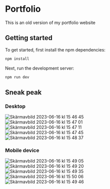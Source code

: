 # Portfolio

This is an old version of my portfolio website

## Getting started

To get started, first install the npm dependencies:

```bash
npm install
```

Next, run the development server:

```bash
npm run dev
```

## Sneak peak

### Desktop 

![Skärmavbild 2023-06-16 kl  15 46 45](https://github.com/totaldekadens/Portfolio-old-1/assets/90898648/e738f972-1b01-431f-8d5e-2ad96435963c)
![Skärmavbild 2023-06-16 kl  15 47 01](https://github.com/totaldekadens/Portfolio-old-1/assets/90898648/de273047-78c6-4889-8e0b-abaf72760346)
![Skärmavbild 2023-06-16 kl  15 47 11](https://github.com/totaldekadens/Portfolio-old-1/assets/90898648/cc8dc69a-66d5-4b73-9001-c7cd64202957)
![Skärmavbild 2023-06-16 kl  15 47 45](https://github.com/totaldekadens/Portfolio-old-1/assets/90898648/16ebc370-ffc0-4c86-aae1-7384d375e599)
![Skärmavbild 2023-06-16 kl  15 48 37](https://github.com/totaldekadens/Portfolio-old-1/assets/90898648/02411ca7-a3f4-48dc-9850-fba84c4708bb)


### Mobile device

![Skärmavbild 2023-06-16 kl  15 49 05](https://github.com/totaldekadens/Portfolio-old-1/assets/90898648/f25bafbd-8c39-4cbb-8042-3174a5a1dd71)
![Skärmavbild 2023-06-16 kl  15 49 20](https://github.com/totaldekadens/Portfolio-old-1/assets/90898648/3800b1fd-3c62-445b-b8f4-e25a242df0a9)
![Skärmavbild 2023-06-16 kl  15 49 35](https://github.com/totaldekadens/Portfolio-old-1/assets/90898648/15538142-04e1-4017-9ea9-bee58e09f737)
![Skärmavbild 2023-06-16 kl  15 50 06](https://github.com/totaldekadens/Portfolio-old-1/assets/90898648/d8f0dcc9-f440-4382-97ea-f066d9d6ea39)
![Skärmavbild 2023-06-16 kl  15 49 46](https://github.com/totaldekadens/Portfolio-old-1/assets/90898648/28a45de4-52d4-4c66-87fa-d17daada2ef8)
